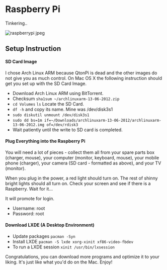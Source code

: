 Raspberry Pi
============

Tinkering..

![raspberrypi jpeg](https://github.com/janewang/RaspberryPi/raw/master/public/raspberrypi.jpeg)

## Setup Instruction

#### SD Card Image
I chose Arch Linux ARM because QtonPi is dead and the other images do not give you as much control. On Mac OS X the following instruction should get you set up with the SD Card Image.

- Download Arch Linux ARM using BitTorrent.
- Checksum `sha1sum ~/archlinuxarm-13-06-2012.zip`
- `cd Volumes` `ls` Locate the SD Card.
- `df -h` and copy its name. Mine was /dev/disk3s1
- `sudo diskutil unmount /dev/disk3s1`
- `sudo dd bs=1m if=~/Downloads/archlinuxarm-13-06-2012/archlinuxarm-13-06-2012.img of=/dev/rdisk3`
- Wait patiently until the write to SD card is completed.

#### Plug Everything into the Raspberry Pi
You will need a lot of pieces - collect them all from your spare parts box (charger, mouse), your computer (monitor, keyboard, mouse), your mobile phone (charger), your camera (SD card - formatted as above), and your TV (monitor).

When you plug in the power, a red light should turn on. The rest of shinny bright lights should all turn on. Check your screen and see if there is a Raspberry. Wait for it...

It will promote for login.
- Username: root
- Password: root

#### Download LXDE (A Desktop Environment)
- Update packages `pacman -Syn`
- Install LXDE `pacman -S lxde xorg-xinit xf86-video-fbdev`
- To run a LXDE session `xinit /usr/bin/lxsession`

Congratulations, you can download more programs and optimize it to your liking. It's just like what you'd do on the Mac. Enjoy!